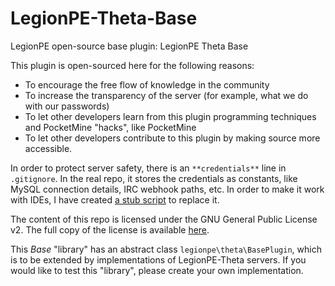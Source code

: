 LegionPE-Theta-Base
===
LegionPE open-source base plugin: LegionPE Theta Base

This plugin is open-sourced here for the following reasons:

* To encourage the free flow of knowledge in the community
* To increase the transparency of the server (for example, what we do with our passwords)
* To let other developers learn from this plugin programming techniques and PocketMine "hacks", like PocketMine
* To let other developers contribute to this plugin by making source more accessible.

In order to protect server safety, there is an `**credentials**` line in `.gitignore`. In the real repo, it stores the credentials as constants, like MySQL connection details, IRC webhook paths, etc. In order to make it work with IDEs, I have created [a stub script](/stubs/creden_tials_stub.php) to replace it.

The content of this repo is licensed under the GNU General Public License v2. The full copy of the license is available [here](/LICENSE).

This _Base_ "library" has an abstract class `legionpe\theta\BasePlugin`, which is to be extended by implementations of LegionPE-Theta servers. If you would like to test this "library", please create your own implementation.
